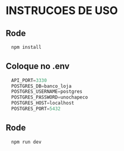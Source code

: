# INSTRUCOES DE USO

## Rode
```js
  npm install
```

## Coloque no .env

```js
  API_PORT=3330
  POSTGRES_DB=banco_loja
  POSTGRES_USERNAME=postgres
  POSTGRES_PASSWORD=unochapeco
  POSTGRES_HOST=localhost
  POSTGRES_PORT=5432
```

## Rode
```js
  npm run dev
```
